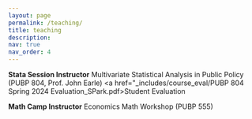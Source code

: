 ```yaml
---
layout: page
permalink: /teaching/
title: teaching
description:
nav: true
nav_order: 4
---
```


<strong>Stata Session Instructor</strong>
Multivariate Statistical Analysis in Public Policy (PUBP 804, Prof. John Earle)
<a href="_includes/course_eval/PUBP 804 Spring 2024 Evaluation_SPark.pdf>Student Evaluation</a>

<strong>Math Camp Instructor</strong>
Economics Math Workshop (PUBP 555)
